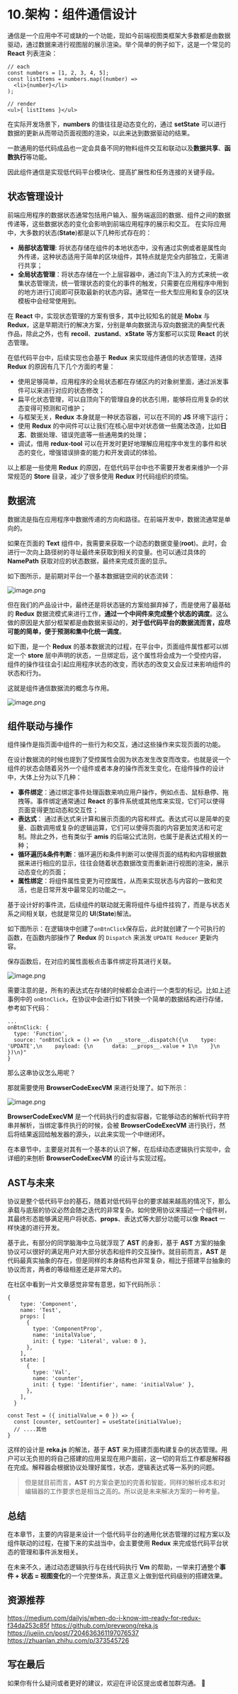 # 10.架构：组件通信设计

通信是一个应用中不可或缺的一个功能，现如今前端视图类框架大多数都是由数据驱动，通过数据来进行视图层的展示渲染。举个简单的例子如下，这是一个常见的 **React** 列表渲染：

```tsx
// each
const numbers = [1, 2, 3, 4, 5];
const listItems = numbers.map((number) =>
  <li>{number}</li>
);

// render
<ul>{ listItems }</ul>
```

在实际开发场景下，**numbers** 的值往往是动态变化的，通过 **setState** 可以进行数据的更新从而带动页面视图的渲染，以此来达到数据驱动的结果。

一款通用的低代码成品也一定会具备不同的物料组件交互和联动以及**数据共享**、**函数执行**等功能。

因此组件通信是实现低代码平台模块化、提高扩展性和任务连接的关键手段。

## 状态管理设计

前端应用程序的数据状态通常包括用户输入、服务端返回的数据、组件之间的数据传递等，这些数据状态的变化会影响到前端应用程序的展示和交互。
在实际应用中，大多数的状态(**State**)都是以下几种形式存在的：

*   **局部状态管理**: 将状态存储在组件的本地状态中，没有通过实例或者是属性向外传递，这种状态适用于简单的区块组件，其特点就是完全内部独立，无需进行共享；
*   **全局状态管理**：将状态存储在一个上层容器中，通过向下注入的方式来统一收集状态管理流，统一管理状态的变化的事件的触发，只需要在应用程序中用到的地方进行订阅即可获取最新的状态内容。通常在一些大型应用和复杂的区块模板中会经常使用到。

在 **React** 中，实现状态管理的方案有很多，其中比较知名的就是 **Mobx** 与 **Redux**，这是早期流行的解决方案，分别是单向数据流与双向数据流的典型代表作品，除此之外，也有 **recoil**、**zustand**、**xState** 等方案都可以实现 **React** 的状态管理。

在低代码平台中，后续实现也会基于 **Redux** 来实现组件通信的状态管理，选择 **Redux** 的原因有几下几个方面的考量：

*   使用足够简单，应用程序的全局状态都在存储区内的对象树里面，通过派发事件可以来进行对应的状态修改；
*   扁平化状态管理，可以自顶向下的管理自身的状态引用，能够将应用复杂的状态变得可预测和可维护；
*   与框架无关，**Redux** 本身就是一种状态容器，可以在不同的 **JS** 环境下运行；
*   使用 **Redux** 的中间件可以让我们在核心层中对状态做一些魔法改造，比如**日志**、数据处理、错误兜底等一些通用类的处理；
*   调试，借用 **redux-tool** 可以在开发时更好地理解应用程序中发生的事件和状态的变化，增强错误排查的能力和开发调试的体验。

以上都是一些使用 **Redux** 的原因，在低代码平台中也不需要开发者来维护一个非常规范的 **Store** 目录，减少了很多使用 **Redux** 时代码组织的烦恼。

## 数据流

数据流是指在应用程序中数据传递的方向和路径。在前端开发中，数据流通常是单向的。

如果在页面的 **Text** 组件中，我需要来获取一个动态的数据变量(**root**)。此时，会进行一次向上路径树的寻址最终来获取到相关的变量。也可以通过具体的 **NamePath** 获取对应的状态数据，最终来完成页面的显示。

如下图所示，是前期对平台一个基本数据链空间的状态流转：

![image.png](./images/521cd39e60b5d1a1b29b993a727e5ea5.png )

但在我们的产品设计中，最终还是将状态链的方案给摒弃掉了，而是使用了最基础的 **Redux** 数据流模式来进行工作，**通过一个中间件来完成整个状态的调度**。这么做的原因是大部分框架都是由数据来驱动的，**对于低代码平台的数据流而言，应尽可能的简单，便于预测和集中化统一调度**。

如下图，是一个 **Redux** 的基本数据流的过程，在平台中，页面组件属性都可以绑定一个 **store** 层中声明的状态，一旦绑定后，这个属性将会成为一个受控内容，组件的操作往往会引起应用程序状态的改变，而状态的改变又会反过来影响组件的状态和行为。

这就是组件通信数据流的概念与作用。

![image.png](./images/96f520d78d16b1babee34b6ecbd05046.png )

## 组件联动与操作

组件操作是指页面中组件的一些行为和交互，通过这些操作来实现页面的功能。

在设计数据流的时候也提到了受控属性会因为状态发生改变而改变。也就是说一个组件的状态会随着另外一个组件或者本身的操作而发生变化，在组件操作的设计中，大体上分为以下几种：

*   **事件绑定**：通过绑定事件处理函数来响应用户操作，例如点击、鼠标悬停、拖拽等。事件绑定通常通过 **React** 的事件系统或其他库来实现，它们可以使得页面变得更加动态和交互性；
*   **表达式**： 通过表达式来计算和展示页面的内容和样式。表达式可以是简单的变量、函数调用或复杂的逻辑运算，它们可以使得页面的内容更加灵活和可定制。除此之外，也有类似于 **amis** 的后端公式法则，也属于是表达式相关的一种；
*   **循环遍历&条件判断**：循环遍历和条件判断可以使得页面的结构和内容根据数据来进行相应的显示，往往会随着状态数据改变而重新进行视图的渲染，展示动态变化的页面；
*   **属性绑定**：将组件属性变更为可控属性，从而来实现状态与内容的一致和灵活，也是日常开发中最常见的功能之一。

基于设计好的事件流，后续组件的联动就无需将组件与组件挂钩了，而是与状态关系之间相关联，也就是常见的 **UI**(**State**)解法。

如下图所示：在逻辑块中创建了`onBtnClick`保存后，此时就创建了一个可执行的函数，在函数内部操作了 **Redux** 的 `Dispatch` 来派发 `UPDATE Reducer` 更新内容。

保存函数后，在对应的属性面板点击事件绑定将其进行关联。

![image.png](./images/0a0bef89c75e3292160792141f6d7cea.png )

需要注意的是，所有的表达式在存储的时候都会会进行一个类型的标记。比如上述事例中的 `onBtnClick`，在协议中会进行如下转换一个简单的数据结构进行存储，参考如下代码：

```tsx
...
onBtnClick: {
  type: 'Function',
  source: "onBtnClick = () => {\n  __store__.dispatch({\n    type: 'UPDATE',\n    payload: {\n      data: __props__.value + 1\n    }\n  })\n}"
}
```

那么这串协议怎么用呢？

那就需要使用 **BrowserCodeExecVM** 来进行处理了。如下所示：

![image.png](./images/7f37978e4512ce67b7a98e4bf8208270.png )

**BrowserCodeExecVM** 是一个代码执行的虚拟容器，它能够动态的解析代码字符串并解析，当绑定事件执行的时候，会被 **BrowserCodeExecVM** 进行执行，然后将结果返回给触发器的源头，以此来实现一个中继闭环。

在本章节中，主要是对其有一个基本的认识了解，在后续动态逻辑执行实现中，会详细的来刨析 **BrowserCodeExecVM** 的设计与实现过程。

## AST与未来

协议是整个低代码平台的基石，随着对低代码平台的要求越来越高的情况下，那么承载与底层的协议必然会随之迭代的非常复杂。如何使用协议来描述一个组件树，其最终形态能够满足用户将状态、**props**、表达式等大部分功能可以像 **React** 一样快速的进行开发。

基于此，有部分的同学脑海中立马就浮现了 **AST** 的身影，基于 **AST** 方案的抽象协议可以很好的满足用户对大部分状态和组件的交互操作。就目前而言，**AST** 是代码最真实抽象的存在，但是同样的本身结构也非常复杂，相比于搭建平台抽象的协议而言，两者的等级相差还是非常大的。

在社区中看到一片文章感觉非常有意思，如下代码所示：

```tsx
{
    type: 'Component',
    name: 'Test',
    props: [
      {
        type: 'ComponentProp',
        name: 'initalValue',
        init: { type: 'Literal', value: 0 },
      },
    ],
    state: [
      {
        type: 'Val',
        name: 'counter',
        init: { type: 'Identifier', name: 'initialValue' },
      },
    ],
  }

const Test = ({ initialValue = 0 }) => {
  const [counter, setCounter] = useState(initialValue);
  // ....其他
}
```

这样的设计是 **reka.js** 的解法，基于 **AST** 来为搭建页面构建复杂的状态管理。用户可以无负担的将自己搭建的应用呈现在用户面前，这一切的背后工作都是解释器在完成。解释器会根据协议处理好属性，状态，逻辑表达式等一系列的问题。

> 但是就目前而言，**AST** 的方案会更加的完善和智能，同样的解析成本和对编辑器的工作要求也是相当之高的。所以说是未来解决方案的一种考量。

## 总结

在本章节，主要的内容是来设计一个低代码平台的通用化状态管理的过程方案以及组件联动的过程，在接下来的实战当中，会主要使用 **Redux** 来完成低代码平台状态的管理和事件派发相关。

在未来不久，通过动态逻辑执行与在线代码执行 **Vm** 的帮助，一举来打通整个**事件 + 状态 = 视图变化**的一个完整体系，真正意义上做到低代码级别的搭建效果。

## 资源推荐

<https://medium.com/dailyjs/when-do-i-know-im-ready-for-redux-f34da253c85f>
<https://github.com/prevwong/reka.js>
<https://juejin.cn/post/7204636361197076537>
<https://zhuanlan.zhihu.com/p/373545726>

## 写在最后

如果你有什么疑问或者更好的建议，欢迎在评论区提出或者加群沟通。 👏
